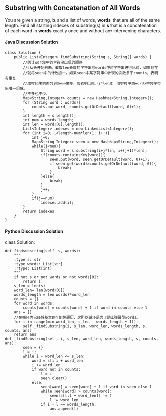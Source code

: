 ## Substring with Concatenation of All Words

You are given a string, **b**, and a list of words, **words**, that are all of the same length. Find all starting indeces of substring(s) in **s** that is a concatenation of each word in **words** exactly once and without any intervening characters.

#### Java Discussion Solution

	class Solution {
	    public List<Integer> findSubstring(String s, String[] words) {
			//统计words中的字符串出现的顺序
	        //s从头开始判断，截取len长度的字符串与words中的字符串进行比对，如果存在
	        //就将seen中的计数加一，如果seen中某字符串中出现的次数多于counts，表明有重复
	        //这时如果前面的j和num相等，则表明i到i+j*len这一段字符串由words中的字符串唯一组成。
	        //不多也不少。
	        Map<String,Integer> counts = new HashMap<String,Integer>();
	        for (String word : words){
	            counts.put(word, counts.getOrDefault(word, 0)+1);
	        }
	        int length = s.length();
	        int num = words.length;
	        int len = words[0].length();
	        List<Integer> indexes = new LinkedList<Integer>();
	        for (int i=0; i<length-num*len+1; i++){
	            int j=0;
	            Map<String,Integer> seen = new HashMap<String,Integer>();
	            while(j<num){
	                String word = s.substring(i+j*len, i+(j+1)*len);
	                if(counts.containsKey(word)){
	                    seen.put(word, seen.getOrDefault(word, 0)+1);
	                    if(seen.get(word)>counts.getOrDefault(word, 0)){
	                        break;
	                    }
	                }else{
	                    break;
	                }
	                j++;
	            }
	            if(j==num)
	                indexes.add(i);
	        }
	        return indexes;
	    }
	}

#### Python Discussion Solution

class Solution:
    
    def findSubstring(self, s, words):
        """
        :type s: str
        :type words: List[str]
        :rtype: List[int]
        """
        if not s or not words or not words[0]:
            return []
        s_len = len(s)
        word_len= len(words[0])
        words_length = len(words)*word_len
        counts = {}
        for word in words:
            counts[word] = counts[word] + 1 if word in counts else 1
        ans = []
		//在循环内已经将基本的可能性遍历，之所以循环是为了防止弹簧型words。
        for i in range(min(word_len, s_len - words_length + 1)):
            self._findSubstring(i, s_len, word_len, words_length, s, counts, ans)
        return ans
    def _findSubstring(self, i, s_len, word_len, words_length, s, counts, ans):
            seen = {}
            l = i;
            while i + word_len <= s_len:
                word = s[i:i + word_len]
                i += word_len
                if word not in counts:
                    l = i
                    seen.clear()
                else:
                    seen[word] = seen[word] + 1 if word in seen else 1
                    while seen[word] > counts[word]:
                        seen[s[l:l + word_len]] -= 1
                        l += word_len
                    if i - l == words_length:
                        ans.append(l)